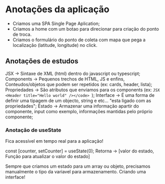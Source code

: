 # Anotações da aplicação

- Criamos uma SPA Single Page Aplication;
- Criamos a home com um botao para direcionar para criação do ponto de troca.
- Criamos o formulário do ponto de coleta com mapa que pega a localização (latitude, longitude) no click.

## Anotações de estudos

JSX -> Sintaxe de XML (html) dentro do javascript ou typescript;
Components -> Pequenos trechos de HTML, JS e enfins, Conteudos/objetos que podem ser repetidos (ex: cards, header, lista);
Propriedades -> São atributos que enviamos para os components (ex: ```JSX <Header title="Hello world" /></code> ```);
Interface ->  É uma forma de definir uma tipagem de um objecto, string e etc... "esta ligado com as propriedades";
Estado -> Armazenar uma informação apartir do componente, input como exemplo, informações mantidas pelo próprio componente;

  ### Anotação de useState

  Fica acessível em tempo real para a aplicação!

  const [counter, setCounter] = useState(0);
  Retorna -> [valor do estado, Função para atualizar o valor do estado]

  Sempre que criamos um estado para um array ou objeto, precisamos manualmente o tipo da variavel para armazenamento. Criando uma interface!
